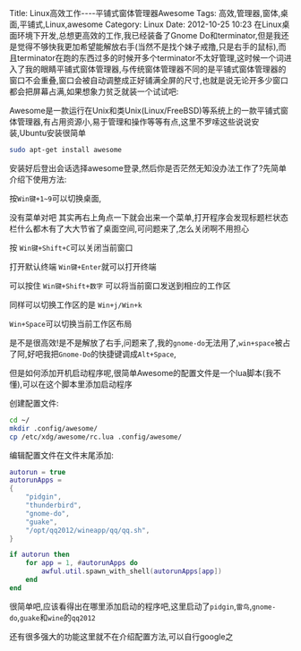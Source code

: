 Title: Linux高效工作----平铺式窗体管理器Awesome
Tags: 高效,管理器,窗体,桌面,平铺式,Linux,awesome
Category: Linux
Date: 2012-10-25 10:23
在Linux桌面环境下开发,总想更高效的工作,我已经装备了Gnome Do和terminator,但是我还是觉得不够快我更加希望能解放右手(当然不是找个妹子戒撸,只是右手的鼠标),而且terminator在跑的东西过多的时候开多个terminator不太好管理,这时候一个词进入了我的眼睛平铺式窗体管理器,与传统窗体管理器不同的是平铺式窗体管理器的窗口不会重叠,窗口会被自动调整成正好铺满全屏的尺寸,也就是说无论开多少窗口都会把屏幕占满,如果想象力贫乏就装一个试试吧:

Awesome是一款运行在Unix和类Unix(Linux/FreeBSD)等系统上的一款平铺式窗体管理器,有占用资源小,易于管理和操作等等有点,这里不罗嗦这些说说安装,Ubuntu安装很简单
```bash
sudo apt-get install awesome
```
安装好后登出会话选择awesome登录,然后你是否茫然无知没办法工作了?先简单介绍下使用方法:

按`Win键+1~9`可以切换桌面,

没有菜单对吧 其实再右上角点一下就会出来一个菜单,打开程序会发现标题栏状态栏什么都木有了大大节省了桌面空间,可问题来了,怎么关闭啊不用担心

按 `Win键+Shift+C`可以关闭当前窗口

打开默认终端 `Win键+Enter`就可以打开终端

可以按住 `Win键+Shift+数字` 可以将当前窗口发送到相应的工作区

同样可以切换工作区的是 `Win+j/Win+k`

`Win+Space`可以切换当前工作区布局

是不是很高效!是不是解放了右手,问题来了,我的`gnome-do`无法用了,`win+space`被占了阿,好吧我把`Gnome-Do`的快捷键调成`Alt+Space`,

但是如何添加开机启动程序呢,很简单Awesome的配置文件是一个lua脚本(我不懂),可以在这个脚本里添加启动程序

创建配置文件:
```bash
cd ~/
mkdir .config/awesome/
cp /etc/xdg/awesome/rc.lua .config/awesome/
```
编辑配置文件在文件末尾添加:
```lua
autorun = true
autorunApps = 
{ 
    "pidgin",
    "thunderbird",
    "gnome-do",
    "guake",
    "/opt/qq2012/wineapp/qq/qq.sh",
}

if autorun then
    for app = 1, #autorunApps do
        awful.util.spawn_with_shell(autorunApps[app])
    end
end
```
很简单吧,应该看得出在哪里添加启动的程序吧,这里启动了`pidgin`,`雷鸟`,`gnome-do`,`guake`和`wine`的`qq2012`

还有很多强大的功能这里就不在介绍配置方法,可以自行google之

